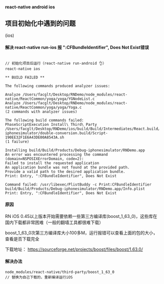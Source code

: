 #### react-native android ios

## 项目初始化中遇到的问题

 (ios)

#### 解决 react-native run-ios 报 ":CFBundleIdentifier", Does Not Exist错误


```

// 初始化项目后运行（react-native run-android 👌）
react-native ios

** BUILD FAILED **

The following commands produced analyzer issues:

Analyze /Users/facglt/Desktop/RNDemo/node_modules/react-native/ReactCommon/yoga/yoga/YGNodeList.c
Analyze /Users/facglt/Desktop/RNDemo/node_modules/react-native/ReactCommon/yoga/yoga/Yoga.c
(2 commands with analyzer issues)

The following build commands failed:
PhaseScriptExecution Install\ Third\ Party /Users/facglt/Desktop/RNDemo/ios/build/Build/Intermediates/React.build/Debug-iphonesimulator/double-conversion.build/Script-190EE32F1E6A43DE00A8543A.sh
(1 failure)

Installing build/Build/Products/Debug-iphonesimulator/RNDemo.app
An error was encountered processing the command (domain=NSPOSIXErrorDomain, code=2):
Failed to install the requested application
An application bundle was not found at the provided path.
Provide a valid path to the desired application bundle.
Print: Entry, ":CFBundleIdentifier", Does Not Exist

Command failed: /usr/libexec/PlistBuddy -c Print:CFBundleIdentifier build/Build/Products/Debug-iphonesimulator/RNDemo.app/Info.plist
Print: Entry, ":CFBundleIdentifier", Does Not Exist

```

#### 原因
RN iOS 0.45以上版本开始需要依赖一些第三方编译库(boost_1_63_0)，这些库在国内下载都非常困难（一般的翻墙工具都很难下载）

boost_1_63_0次第三方编译库大小100多M，运行报错可以查看上面的包的大小，查看是否下载完全

下载地址： https://sourceforge.net/projects/boost/files/boost/1.63.0/

#### 解决办法

```
node_modules/react-native/third-party/boost_1_63_0
// 替换为自己下载的，重新编译运行iOS

```